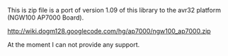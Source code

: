 


This is zip file is a port of version 1.09 of this library to the avr32 platform (NGW100 AP7000 Board).

http://wiki.dogm128.googlecode.com/hg/ap7000/ngw100_ap7000.zip

At the moment I can not provide any support.